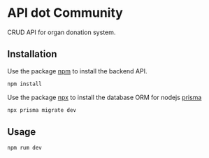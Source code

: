 # API dot Community

CRUD API for organ donation system.

## Installation

Use the package [npm](https://https://www.npmjs.com/) to install the backend API.

```bash
npm install 
```
Use the package [npx](https://https://www.npmjs.com/) to install the database ORM for nodejs [prisma](https://www.prisma.io/)

```bash
npx prisma migrate dev
```
## Usage

```bash
npm rum dev
```

